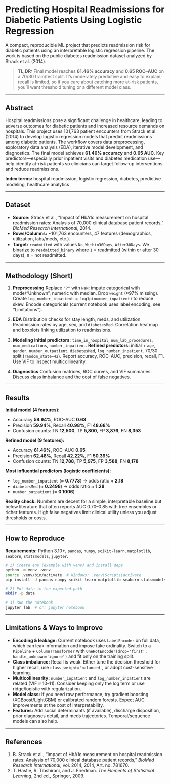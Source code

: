# Predicting Hospital Readmissions for Diabetic Patients Using Logistic Regression

A compact, reproducible ML project that predicts readmission risk for diabetic patients using an interpretable logistic regression pipeline. The work is based on the public diabetes readmission dataset analyzed by Strack et al. (2014).

> **TL;DR:** Final model reaches **61.46% accuracy** and **0.65 ROC–AUC** on a 70/30 train/test split. It’s moderately predictive and easy to explain; recall is limited, so if you care about catching more at-risk patients, you’ll want threshold tuning or a different model class.

---

## Abstract

Hospital readmissions pose a significant challenge in healthcare, leading to adverse outcomes for diabetic patients and increased resource demands on hospitals. This project uses 101,763 patient encounters from Strack et al. (2014) to develop logistic regression models that predict readmissions among diabetic patients. The workflow covers data preprocessing, exploratory data analysis (EDA), iterative model development, and diagnostics. The final model achieves **61.46% accuracy** and **0.65 AUC**. Key predictors—especially prior inpatient visits and diabetes medication use—help identify at-risk patients so clinicians can target follow-up interventions and reduce readmissions.

**Index terms:** hospital readmission, logistic regression, diabetes, predictive modeling, healthcare analytics

---

## Dataset

* **Source:** Strack et al., “Impact of HbA1c measurement on hospital readmission rates: Analysis of 70,000 clinical database patient records,” *BioMed Research International*, 2014.
* **Rows/Columns:** \~101,763 encounters, 47 features (demographics, utilization, labs/meds, etc.).
* **Target:** `readmitted` with values `No`, `Within30Days`, `After30Days`. We binarize to `readmitted_binary` where `1` = readmitted (within or after 30 days), `0` = not readmitted.


---

## Methodology (Short)

1. **Preprocessing**
   Replace `"?"` with `NaN`; impute categorical with mode/“Unknown”, numeric with median. Drop `weight` (≈97% missing). Create `log_number_inpatient = log1p(number_inpatient)` to reduce skew. Encode categoricals (current notebook uses label encoding; see “Limitations”).

2. **EDA**
   Distribution checks for stay length, meds, and utilization. Readmission rates by age, sex, and `diabetesMed`. Correlation heatmap and boxplots linking utilization to readmissions.

3. **Modeling**
   **Initial predictors:** `time_in_hospital`, `num_lab_procedures`, `num_medications`, `number_inpatient`.
   **Refined predictors:** initial + `age`, `gender`, `number_outpatient`, `diabetesMed`, `log_number_inpatient`.
   70/30 split (`random_state=42`). Report accuracy, ROC–AUC, precision, recall, F1. Use VIF to inspect multicollinearity.

4. **Diagnostics**
   Confusion matrices, ROC curves, and VIF summaries. Discuss class imbalance and the cost of false negatives.

---

## Results

**Initial model (4 features):**

* Accuracy **59.94%**, ROC–AUC **0.63**
* Precision **59.94%**, Recall **40.98%**, F1 **48.68%**
* Confusion counts: TN **12,500**, TP **5,800**, FP **3,876**, FN **8,353**

**Refined model (9 features):**

* Accuracy **61.46%**, ROC–AUC **0.65**
* Precision **62.48%**, Recall **42.22%**, F1 **50.39%**
* Confusion counts: TN **12,788**, TP **5,975**, FP **3,588**, FN **8,178**

**Most influential predictors (logistic coefficients):**

* `log_number_inpatient` (≈ **0.7773**) → odds ratio ≈ **2.18**
* `diabetesMed` (≈ **0.2498**) → odds ratio ≈ **1.28**
* `number_outpatient` (≈ **0.1006**)

**Reality check:** Numbers are decent for a simple, interpretable baseline but below literature that often reports AUC 0.70–0.85 with tree ensembles or richer features. High false negatives limit clinical utility unless you adjust thresholds or costs.

---

## How to Reproduce

**Requirements:** Python 3.10+, `pandas`, `numpy`, `scikit-learn`, `matplotlib`, `seaborn`, `statsmodels`, `jupyter`.

```bash
# 1) Create env (example with venv) and install deps
python -m venv .venv
source .venv/bin/activate  # Windows: .venv\Scripts\activate
pip install -U pandas numpy scikit-learn matplotlib seaborn statsmodels jupyter

# 2) Put data in the expected path
mkdir -p data

# 3) Run the notebook
jupyter lab  # or: jupyter notebook
```

---

## Limitations & Ways to Improve

* **Encoding & leakage:** Current notebook uses `LabelEncoder` on full data, which can leak information and impose fake ordinality. Switch to a `Pipeline` + `ColumnTransformer` with `OneHotEncoder(drop='first', handle_unknown='ignore')` and fit only on the training split.
* **Class imbalance:** Recall is weak. Either tune the decision threshold for higher recall, use `class_weight='balanced'`, or adopt cost-sensitive learning.
* **Multicollinearity:** `number_inpatient` and `log_number_inpatient` are related (VIF ≈ 10–11). Consider keeping only the log term or use ridge/logistic with regularization.
* **Model class:** If you need raw performance, try gradient boosting (XGBoost/LightGBM) or calibrated random forests. Expect AUC improvements at the cost of interpretability.
* **Features:** Add social determinants (if available), discharge disposition, prior diagnoses detail, and meds trajectories. Temporal/sequence models can also help.

---

## References

1. B. Strack et al., “Impact of HbA1c measurement on hospital readmission rates: Analysis of 70,000 clinical database patient records,” *BioMed Research International*, vol. 2014, 2014, Art. no. 781670.
2. T. Hastie, R. Tibshirani, and J. Friedman. *The Elements of Statistical Learning*, 2nd ed., Springer, 2009.
